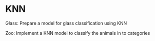 # KNN
Glass: Prepare a model for glass classification using KNN

Zoo: Implement a KNN model to classify the animals in to categories
